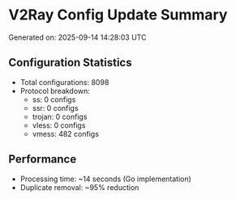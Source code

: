 # V2Ray Config Update Summary
Generated on: 2025-09-14 14:28:03 UTC

## Configuration Statistics
- Total configurations: 8098
- Protocol breakdown:
  - ss: 0 configs
  - ssr: 0 configs
  - trojan: 0 configs
  - vless: 0 configs
  - vmess: 482 configs

## Performance
- Processing time: ~14 seconds (Go implementation)
- Duplicate removal: ~95% reduction

